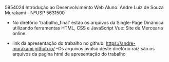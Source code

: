 5954024 Introdução ao Desenvolvimento Web
Aluno: Andre Luiz de Souza Murakami - NºUSP 5631500

- No diretório 'trabalho_final' estão os arquivos da Single-Page Dinâmica utilizando ferramentas HTML, CSS e JavaScript Vue: Site de Mercearia online.

- link da apresentação do trabalho no github: https://andre-murakami.github.io/
	-Os arquivos avulso deste diretório raiz são os arquivos da pagina html de apresentação do trabalho
  

